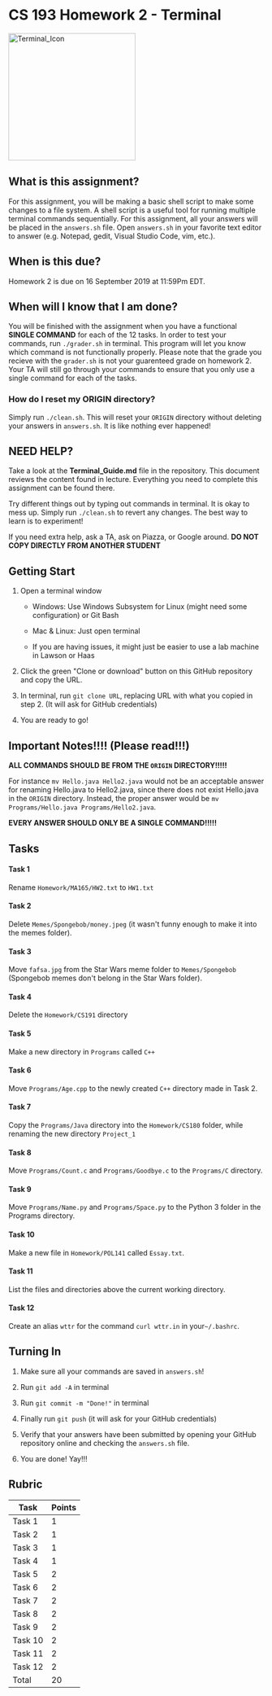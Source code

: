 # CS 193 Homework 2 - Terminal

<img src="https://cdn4.iconfinder.com/data/icons/small-n-flat/24/terminal-512.png" alt="Terminal_Icon" width="250"/>

## What is this assignment?

For this assignment, you will be making a basic shell script to make some changes to a file system.  A shell script is a useful tool for running multiple terminal commands sequentially.  For this assignment, all your answers will be placed in the `answers.sh` file.  Open `answers.sh` in your favorite text editor to answer (e.g. Notepad, gedit, Visual Studio Code, vim, etc.).

## When is this due?

Homework 2 is due on 16 September 2019 at 11:59Pm EDT.

## When will I know that I am done?

You will be finished with the assignment when you have a functional **SINGLE COMMAND** for each of the 12 tasks.  In order to test your commands, run `./grader.sh` in terminal.  This program will let you know which command is not functionally properly.  Please note that the grade you recieve with the `grader.sh` is not your guarenteed grade on homework 2.  Your TA will still go through your commands to ensure that you only use a single command for each of the tasks.  

### How do I reset my ORIGIN directory?

Simply run `./clean.sh`. This will reset your `ORIGIN` directory without deleting your answers in `answers.sh`. It is like nothing ever happened!

## NEED HELP?

Take a look at the **Terminal_Guide.md** file in the repository.  This document reviews the content found in lecture.  Everything you need to complete this assignment can be found there.  

Try different things out by typing out commands in terminal.  It is okay to mess up.  Simply run `./clean.sh` to revert any changes.  The best way to learn is to experiment!

If you need extra help, ask a TA, ask on Piazza, or Google around.  **DO NOT COPY DIRECTLY FROM ANOTHER STUDENT**

## Getting Start

1. Open a terminal window 
   
   * Windows: Use Windows Subsystem for Linux (might need some configuration) or Git Bash
   
   * Mac & Linux: Just open terminal
   
   * If you are having issues, it might just be easier to use a lab machine in Lawson or Haas

2. Click the green "Clone or download" button on this GitHub repository and copy the URL.

3. In terminal, run `git clone URL`, replacing URL with what you copied in step 2.  (It will ask for GitHub credentials)

4. You are ready to go!

## Important Notes!!!! (Please read!!!)

**ALL COMMANDS SHOULD BE FROM THE `ORIGIN` DIRECTORY!!!!!**

For instance `mv Hello.java Hello2.java` would not be an acceptable answer for renaming Hello.java to Hello2.java, since there does not exist Hello.java in the `ORIGIN` directory. Instead, the proper answer would be `mv Programs/Hello.java Programs/Hello2.java`.

**EVERY ANSWER SHOULD ONLY BE A SINGLE COMMAND!!!!!**

## Tasks

#### Task 1

Rename `Homework/MA165/HW2.txt` to `HW1.txt`

#### Task 2

Delete `Memes/Spongebob/money.jpeg` (it wasn't funny enough to make it into the memes folder).

#### Task 3

Move `fafsa.jpg` from the Star Wars meme folder to `Memes/Spongebob` (Spongebob memes don't belong in the Star Wars folder).

#### Task 4

Delete the `Homework/CS191` directory

#### Task 5

Make a new directory in `Programs` called `C++`

#### Task 6

Move `Programs/Age.cpp` to the newly created `C++` directory made in Task 2.

#### Task 7

Copy the `Programs/Java` directory into the `Homework/CS180` folder, while renaming the new directory `Project_1`

#### Task 8

Move `Programs/Count.c` and `Programs/Goodbye.c` to the `Programs/C` directory.

#### Task 9

Move `Programs/Name.py` and `Programs/Space.py` to the Python 3 folder in the Programs directory.

#### Task 10

Make a new file in `Homework/POL141` called `Essay.txt`.

#### Task 11

List the files and directories above the current working directory.

#### Task 12

Create an alias `wttr` for the command `curl wttr.in` in your`~/.bashrc`. 

## Turning In

1. Make sure all your commands are saved in `answers.sh`!

2. Run `git add -A` in terminal

3. Run `git commit -m "Done!"` in terminal

4. Finally run `git push` (it will ask for your GitHub credentials)

5. Verify that your answers have been submitted by opening your GitHub repository online and checking the `answers.sh` file.  

6. You are done! Yay!!!

## Rubric

| Task    | Points |
| ------- | ------ |
| Task 1  | 1      |
| Task 2  | 1      |
| Task 3  | 1      |
| Task 4  | 1      |
| Task 5  | 2      |
| Task 6  | 2      |
| Task 7  | 2      |
| Task 8  | 2      |
| Task 9  | 2      |
| Task 10 | 2      |
| Task 11 | 2      |
| Task 12 | 2      |
| Total   | 20     |
